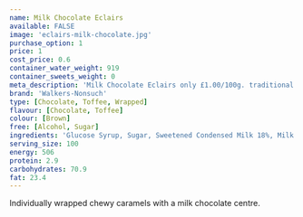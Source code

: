 ```yaml
---
name: Milk Chocolate Eclairs
available: FALSE
image: 'eclairs-milk-chocolate.jpg'
purchase_option: 1
price: 1
cost_price: 0.6
container_water_weight: 919
container_sweets_weight: 0
meta_description: 'Milk Chocolate Eclairs only £1.00/100g. traditional sweets and more at Humbugs Confectionery Store. Specialists in satisfying your sweet tooth!'
brand: 'Walkers-Nonsuch'
type: [Chocolate, Toffee, Wrapped]
flavour: [Chocolate, Toffee]
colour: [Brown]
free: [Alcohol, Sugar]
ingredients: 'Glucose Syrup, Sugar, Sweetened Condensed Milk 18%, Milk Chocolate 16% ((Cocoa Solids 35%, Milk Solids 14%), Sugar, Cocoa Mass 36%, Whole Milk Powder 15%, Soya Lecithin, Vanilline Flavour), Vegetable Oil (Palm Oil), Butter 4%, Salt, Molasses, Emulsifier (E471), Flavourings'
serving_size: 100
energy: 506
protein: 2.9
carbohydrates: 70.9
fat: 23.4
---
```

Individually wrapped chewy caramels with a milk chocolate centre.